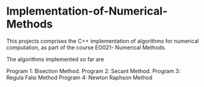 # Implementation-of-Numerical-Methods
This projects comprises the C++ implementation of algorithms for numerical computation, as part of the course EO021- Numerical Methods.

The algorithms implemented so far are

Program 1: Bisection Method.
Program 2: Secant Method.
Program 3: Regula Falsi Method
Program 4: Newton Raphson Method


